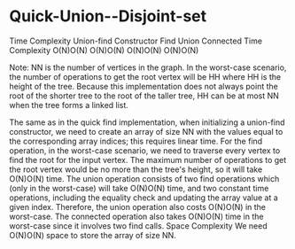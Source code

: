 # Quick-Union--Disjoint-set
Time Complexity
Union-find Constructor	Find	Union	Connected
Time Complexity	O(N)O(N)	O(N)O(N)	O(N)O(N)	O(N)O(N)

Note: NN is the number of vertices in the graph. In the worst-case scenario, the number of operations to get the root vertex will be HH where HH is the height of the tree. Because this implementation does not always point the root of the shorter tree to the root of the taller tree, HH can be at most NN when the tree forms a linked list.

The same as in the quick find implementation, when initializing a union-find constructor, we need to create an array of size NN with the values equal to the corresponding array indices; this requires linear time.
For the find operation, in the worst-case scenario, we need to traverse every vertex to find the root for the input vertex. The maximum number of operations to get the root vertex would be no more than the tree's height, so it will take O(N)O(N) time.
The union operation consists of two find operations which (only in the worst-case) will take O(N)O(N) time, and two constant time operations, including the equality check and updating the array value at a given index. Therefore, the union operation also costs O(N)O(N) in the worst-case.
The connected operation also takes O(N)O(N) time in the worst-case since it involves two find calls.
Space Complexity
We need O(N)O(N) space to store the array of size NN.
